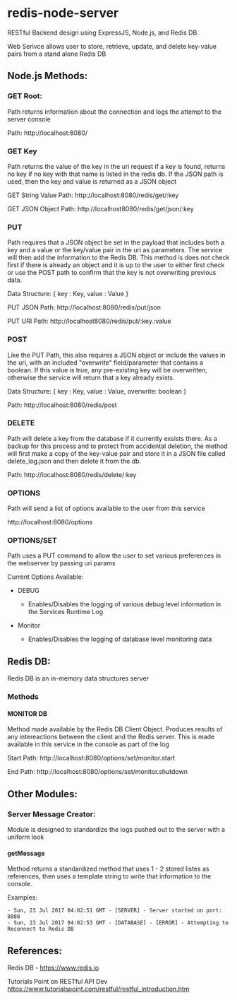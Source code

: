 # redis-node-server

RESTful Backend design using ExpressJS, Node.js, and Redis DB.  

Web Serivce allows user to store, retrieve, update, and delete key-value pairs from a stand alone Redis DB



## Node.js Methods:

### GET Root:
Path returns information about the connection and logs the attempt to the server console 

Path: http://localhost:8080/

### GET Key
Path returns the value of the key in the uri request if a key is found, returns no key if no key with that name is listed in the redis db.  If the JSON path is used, then the key and value is returned as a JSON object

GET String Value Path: http://localhost:8080/redis/get/:key

GET JSON Object Path: http://localhost8080/redis/get/json/:key

### PUT
Path requires that a JSON object be set in the payload that includes both a key and a value or the key/value pair in the uri as parameters.  The service will then add the information to the Redis DB.  This method is does not check first if there is already an object and it is up to the user to either first check or use the POST path to confirm that the key is not overwriting previous data.

Data Structure:
{
  key : Key,
  value : Value
}

PUT JSON Path: http://localhost:8080/redis/put/json

PUT URI Path: http://localhost8080/redis/put/:key.:value

### POST
Like the PUT Path, this also requires a JSON object or include the values in the uri, with an included "overwrite" field/parameter that contains a boolean.  If this value is true, any pre-existing key will be overwritten, otherwise the service will return that a key already exists.

Data Structure:
{
  key : Key,
  value : Value,
  overwrite: boolean
}


Path: http://localhost:8080/redis/post

### DELETE
Path will delete a key from the database if it currently exsists there.  As a backup for this process and to protect from accidental deletion, the method will first make a copy of the key-value pair and store it in a JSON file called delete_log.json and then delete it from the db.

Path: http://localhost:8080/redis/delete/:key

### OPTIONS
Path will send a list of options available to the user from this service

http://localhost:8080/options

### OPTIONS/SET
Path uses a PUT command to allow the user to set various preferences in the webserver by passing uri params

Current Options Available:
 
  - DEBUG
    - Enables/Disables the logging of various debug level information in the Services Runtime Log
  
  - Monitor
    - Enables/Disables the logging of database level monitoring data

## Redis DB:
Redis DB is an in-memory data structures server

### Methods
#### MONITOR DB
Method made available by the Redis DB Client Object.  Produces results of any intereactions between the client and the Redis server.  This is made available in this service in the console as part of the log

Start Path: http://localhost:8080/options/set/monitor.start

End Path: http://localhost:8080/options/set/monitor.shutdown

## Other Modules:
### Server Message Creator:
Module is designed to standardize the logs pushed out to the server with a uniform look 

#### getMessage
Method returns a standardized method that uses 1 - 2 stored listes as references, then uses a template string to write that information to the console.

Examples: 

    - Sun, 23 Jul 2017 04:02:51 GMT - [SERVER] - Server started on port: 8080
    - Sun, 23 Jul 2017 04:02:53 GMT - [DATABASE] - [ERROR] - Attempting to Reconnect to Redis DB

## References: 

Redis DB - https://www.redis.io

Tutorials Point on RESTful API Dev  https://www.tutorialspoint.com/restful/restful_introduction.htm
